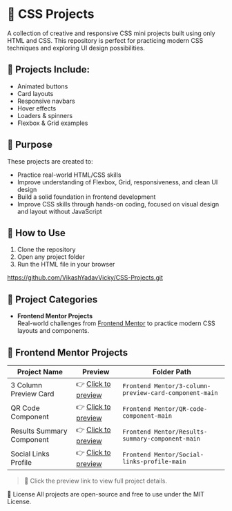# 🎨 CSS Projects

A collection of creative and responsive CSS mini projects built using only HTML and CSS. This repository is perfect for practicing modern CSS techniques and exploring UI design possibilities.

## 📁 Projects Include:
- Animated buttons
- Card layouts
- Responsive navbars
- Hover effects
- Loaders & spinners
- Flexbox & Grid examples

## 🧠 Purpose

These projects are created to:
- Practice real-world HTML/CSS skills  
- Improve understanding of Flexbox, Grid, responsiveness, and clean UI design  
- Build a solid foundation in frontend development  
- Improve CSS skills through hands-on coding, focused on visual design and layout without JavaScript

## 📌 How to Use
1. Clone the repository  
2. Open any project folder  
3. Run the HTML file in your browser  

https://github.com/VikashYadavVicky/CSS-Projects.git

## 📁 Project Categories

- **Frontend Mentor Projects**  
  Real-world challenges from [Frontend Mentor](https://www.frontendmentor.io/) to practice modern CSS layouts and components.


## 💼 Frontend Mentor Projects

| Project Name                          | Preview                                                  | Folder Path                                               |
|--------------------------------------|-----------------------------------------------------------|------------------------------------------------------------|
| 3 Column Preview Card                | 👉 [Click to preview](Frontend%20Mentor/3-column-preview-card-component-main/README.md) | `Frontend Mentor/3-column-preview-card-component-main`     |
| QR Code Component                    | 👉 [Click to preview](Frontend%20Mentor/QR-code-component-main/README.md)                | `Frontend Mentor/QR-code-component-main`                  |
| Results Summary Component            | 👉 [Click to preview](Frontend%20Mentor/Results-summary-component-main/README.md)         | `Frontend Mentor/Results-summary-component-main`           |
| Social Links Profile                 | 👉 [Click to preview](Frontend%20Mentor/Social-links-profile-main/README.md)              | `Frontend Mentor/Social-links-profile-main`                |

> 📝 Click the preview link to view full project details.

📄 License
All projects are open-source and free to use under the MIT License.
